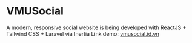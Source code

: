# VMUSocial
 A modern, responsive social website is being developed with ReactJS + Tailwind CSS + Laravel via Inertia
 Link demo: [vmusocial.id.vn](vmusocial.id.vn)
